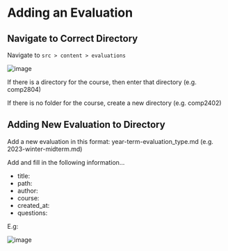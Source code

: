 # Adding an Evaluation

## Navigate to Correct Directory

Navigate to `src > content > evaluations`

![image](https://github.com/user-attachments/assets/afd52523-fc0f-4e28-82e6-cc052f74bc93)

If there is a directory for the course, then enter that directory (e.g. comp2804)

If there is no folder for the course, create a new directory (e.g. comp2402)

## Adding New Evaluation to Directory

Add a new evaluation in this format: year-term-evaluation_type.md (e.g. 2023-winter-midterm.md)

Add and fill in the following information...

- title:
- path:
- author:
- course:
- created_at:
- questions:

E.g:

![image](https://github.com/user-attachments/assets/0c1240bc-53b2-4f2d-8990-ec3c3ff647c0)
